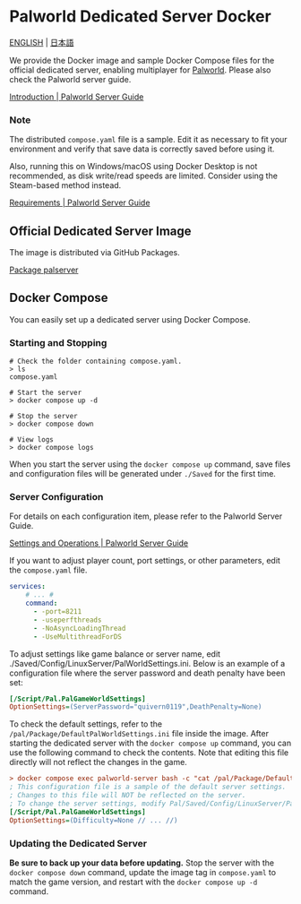 # Palworld Dedicated Server Docker

[ENGLISH](README.md) | [日本語](README-JA.md)

We provide the Docker image and sample Docker Compose files for the official dedicated server, enabling multiplayer for [Palworld](https://www.pocketpair.jp/palworld?lang=en). Please also check the Palworld server guide.

[Introduction | Palworld Server Guide](https://tech.palworldgame.com/)

### Note
The distributed `compose.yaml` file is a sample. Edit it as necessary to fit your environment and verify that save data is correctly saved before using it.

Also, running this on Windows/macOS using Docker Desktop is not recommended, as disk write/read speeds are limited. Consider using the Steam-based method instead.

[Requirements | Palworld Server Guide](https://tech.palworldgame.com/getting-started/requirements)

## Official Dedicated Server Image

The image is distributed via GitHub Packages.

[Package palserver](https://github.com/pocketpairjp/palworld-dedicated-server-docker/pkgs/container/palserver)

## Docker Compose
You can easily set up a dedicated server using Docker Compose.

### Starting and Stopping
```shell
# Check the folder containing compose.yaml.
> ls
compose.yaml

# Start the server
> docker compose up -d

# Stop the server
> docker compose down

# View logs
> docker compose logs
```

When you start the server using the `docker compose up` command, save files and configuration files will be generated under `./Saved` for the first time.

### Server Configuration

For details on each configuration item, please refer to the Palworld Server Guide.

[Settings and Operations | Palworld Server Guide](https://tech.palworldgame.com/category/settings-and-operations)

If you want to adjust player count, port settings, or other parameters, edit the `compose.yaml` file.

```yaml
services:
    # ... #
    command:
      - -port=8211
      - -useperfthreads
      - -NoAsyncLoadingThread
      - -UseMultithreadForDS
```

To adjust settings like game balance or server name, edit ./Saved/Config/LinuxServer/PalWorldSettings.ini. Below is an example of a configuration file where the server password and death penalty have been set:

```ini
[/Script/Pal.PalGameWorldSettings]
OptionSettings=(ServerPassword="quivern0119",DeathPenalty=None)
```

To check the default settings, refer to the `/pal/Package/DefaultPalWorldSettings.ini` file inside the image. After starting the dedicated server with the `docker compose up` command, you can use the following command to check the contents. Note that editing this file directly will not reflect the changes in the game.

```ini
> docker compose exec palworld-server bash -c "cat /pal/Package/DefaultPalWorldSettings.ini"
; This configuration file is a sample of the default server settings.
; Changes to this file will NOT be reflected on the server.
; To change the server settings, modify Pal/Saved/Config/LinuxServer/PalWorldSettings.ini.
[/Script/Pal.PalGameWorldSettings]
OptionSettings=(Difficulty=None // ... //)
```

### Updating the Dedicated Server

**Be sure to back up your data before updating.** Stop the server with the `docker compose down` command, update the image tag in `compose.yaml` to match the game version, and restart with the `docker compose up -d` command.
